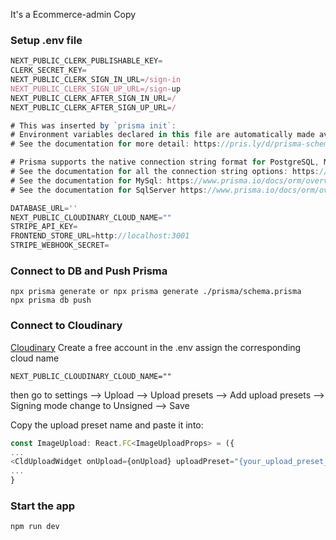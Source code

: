 It's a Ecommerce-admin Copy

### Setup .env file


```js
NEXT_PUBLIC_CLERK_PUBLISHABLE_KEY=
CLERK_SECRET_KEY=
NEXT_PUBLIC_CLERK_SIGN_IN_URL=/sign-in
NEXT_PUBLIC_CLERK_SIGN_UP_URL=/sign-up
NEXT_PUBLIC_CLERK_AFTER_SIGN_IN_URL=/
NEXT_PUBLIC_CLERK_AFTER_SIGN_UP_URL=/

# This was inserted by `prisma init`:
# Environment variables declared in this file are automatically made available to Prisma.
# See the documentation for more detail: https://pris.ly/d/prisma-schema#accessing-environment-variables-from-the-schema

# Prisma supports the native connection string format for PostgreSQL, MySQL, SQLite, SQL Server, MongoDB and CockroachDB.
# See the documentation for all the connection string options: https://pris.ly/d/connection-strings
# See the documentation for MySql: https://www.prisma.io/docs/orm/overview/databases/mysql
# See the documentation for SqlServer https://www.prisma.io/docs/orm/overview/databases/sql-server/sql-server-local

DATABASE_URL=''
NEXT_PUBLIC_CLOUDINARY_CLOUD_NAME=""
STRIPE_API_KEY=
FRONTEND_STORE_URL=http://localhost:3001
STRIPE_WEBHOOK_SECRET=
```


### Connect to DB and Push Prisma 
```shell
npx prisma generate or npx prisma generate ./prisma/schema.prisma 
npx prisma db push
```
### Connect to Cloudinary
[Cloudinary](https://cloudinary.com/)
Create a free account
in the .env assign the corresponding cloud name
```shell
NEXT_PUBLIC_CLOUDINARY_CLOUD_NAME=""
```
then go to settings --> Upload --> Upload presets --> Add upload presets --> Signing mode change to Unsigned --> Save

Copy the upload preset name and paste it into:
```js
const ImageUpload: React.FC<ImageUploadProps> = ({
...
<CldUploadWidget onUpload={onUpload} uploadPreset="{your_upload_preset_Unsigned}">
...
}

```

### Start the app

```shell
npm run dev
```

